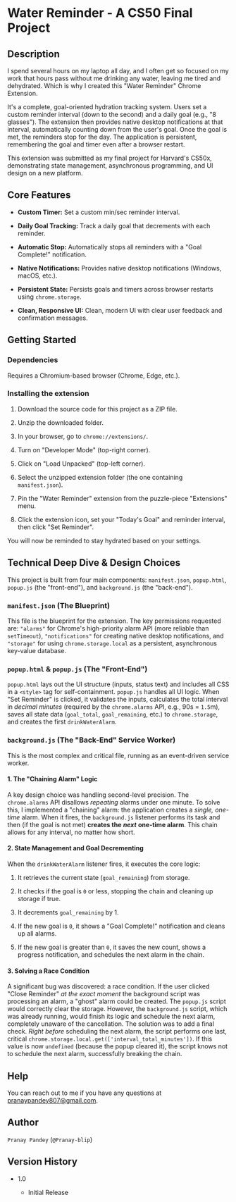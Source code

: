 Water Reminder - A CS50 Final Project
=====================================

Description
-----------

I spend several hours on my laptop all day, and I often get so focused on my work that hours pass without me drinking any water, leaving me tired and dehydrated. Which is why I created this "Water Reminder" Chrome Extension.

It's a complete, goal-oriented hydration tracking system. Users set a custom reminder interval (down to the second) and a daily goal (e.g., "8 glasses"). The extension then provides native desktop notifications at that interval, automatically counting down from the user's goal. Once the goal is met, the reminders stop for the day. The application is persistent, remembering the goal and timer even after a browser restart.

This extension was submitted as my final project for Harvard's CS50x, demonstrating state management, asynchronous programming, and UI design on a new platform.

Core Features
-------------

-   **Custom Timer:** Set a custom min/sec reminder interval.

-   **Daily Goal Tracking:** Track a daily goal that decrements with each reminder.

-   **Automatic Stop:** Automatically stops all reminders with a "Goal Complete!" notification.

-   **Native Notifications:** Provides native desktop notifications (Windows, macOS, etc.).

-   **Persistent State:** Persists goals and timers across browser restarts using `chrome.storage`.

-   **Clean, Responsive UI:** Clean, modern UI with clear user feedback and confirmation messages.

Getting Started
---------------

### Dependencies

Requires a Chromium-based browser (Chrome, Edge, etc.).

### Installing the extension

1.  Download the source code for this project as a ZIP file.

2.  Unzip the downloaded folder.

3.  In your browser, go to `chrome://extensions/`.

4.  Turn on "Developer Mode" (top-right corner).

5.  Click on "Load Unpacked" (top-left corner).

6.  Select the unzipped extension folder (the one containing `manifest.json`).

7.  Pin the "Water Reminder" extension from the puzzle-piece "Extensions" menu.

8.  Click the extension icon, set your "Today's Goal" and reminder interval, then click "Set Reminder".

You will now be reminded to stay hydrated based on your settings.

Technical Deep Dive & Design Choices
------------------------------------

This project is built from four main components: `manifest.json`, `popup.html`, `popup.js` (the "front-end"), and `background.js` (the "back-end").

### `manifest.json` (The Blueprint)

This file is the blueprint for the extension. The key permissions requested are: `"alarms"` for Chrome's high-priority alarm API (more reliable than `setTimeout`), `"notifications"` for creating native desktop notifications, and `"storage"` for using `chrome.storage.local` as a persistent, asynchronous key-value database.

### `popup.html` & `popup.js` (The "Front-End")

`popup.html` lays out the UI structure (inputs, status text) and includes all CSS in a `<style>` tag for self-containment. `popup.js` handles all UI logic. When "Set Reminder" is clicked, it validates the inputs, calculates the total interval in *decimal minutes* (required by the `chrome.alarms` API, e.g., 90s = `1.5`m), saves all state data (`goal_total`, `goal_remaining`, etc.) to `chrome.storage`, and creates the first `drinkWaterAlarm`.

### `background.js` (The "Back-End" Service Worker)

This is the most complex and critical file, running as an event-driven service worker.

#### 1\. The "Chaining Alarm" Logic

A key design choice was handling second-level precision. The `chrome.alarms` API disallows *repeating* alarms under one minute. To solve this, I implemented a "chaining" alarm: the application creates a *single, one-time* alarm. When it fires, the `background.js` listener performs its task and then (if the goal is not met) **creates the** ***next*** **one-time alarm**. This chain allows for any interval, no matter how short.

#### 2\. State Management and Goal Decrementing

When the `drinkWaterAlarm` listener fires, it executes the core logic:
1. It retrieves the current state (`goal_remaining`) from storage.

2. It checks if the goal is `0` or less, stopping the
chain and cleaning up storage if true.

3. It decrements `goal_remaining` by 1.

4. If the new goal is `0`, it shows a "Goal Complete!" notification and cleans up all alarms.

5. If the new goal is greater than `0`, it saves the new count, shows a progress notification, and schedules the next alarm in the chain.

#### 3\. Solving a Race Condition

A significant bug was discovered: a race condition. If the user clicked "Close Reminder" *at the exact moment* the background script was processing an alarm, a "ghost" alarm could be created. The `popup.js` script would correctly clear the storage. However, the `background.js` script, which was already running, would finish its logic and schedule the next alarm, completely unaware of the cancellation. The solution was to add a final check. *Right before* scheduling the next alarm, the script performs one last, critical `chrome.storage.local.get(['interval_total_minutes'])`. If this value is now `undefined` (because the popup cleared it), the script knows not to schedule the next alarm, successfully breaking the chain.

Help
----

You can reach out to me if you have any questions at [pranaypandey807@gmail.com](mailto:pranaypandey807@gmail.com).

Author
------

`Pranay Pandey` (`@Pranay-blip`)

Version History
---------------

-   1.0

    -   Initial Release
